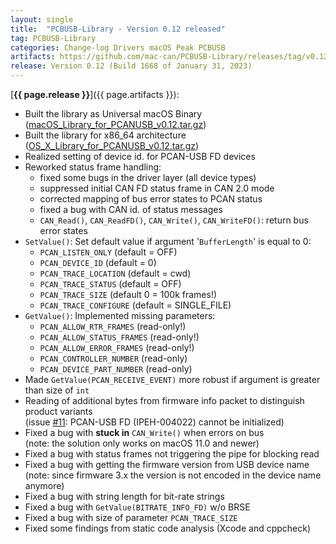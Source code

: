 ```yaml
---
layout: single
title:  "PCBUSB-Library - Version 0.12 released"
tag: PCBUSB-Library
categories: Change-log Drivers macOS Peak PCBUSB
artifacts: https://github.com/mac-can/PCBUSB-Library/releases/tag/v0.12
release: Version 0.12 (Build 1668 of January 31, 2023)
---
```

[**{{ page.release }}**]({{ page.artifacts }}):

- Built the library as Universal macOS Binary ([macOS_Library_for_PCANUSB_v0.12.tar.gz](https://github.com/mac-can/PCBUSB-Library/releases/download/v0.12/macOS_Library_for_PCANUSB_v0.12.tar.gz))
- Built the library for x86_64 architecture ([OS_X_Library_for_PCANUSB_v0.12.tar.gz](https://github.com/mac-can/PCBUSB-Library/releases/download/v0.12/OS_X_Library_for_PCANUSB_v0.12.tar.gz))
- Realized setting of device id. for PCAN-USB FD devices
- Reworked status frame handling:
  - fixed some bugs in the driver layer (all device types)
  - suppressed initial CAN FD status frame in CAN 2.0 mode
  - corrected mapping of bus error states to PCAN status
  - fixed a bug with CAN id. of status messages
  - `CAN_Read()`, `CAN_ReadFD()`, `CAN_Write()`, `CAN_WriteFD()`: return bus error states
- `SetValue()`: Set default value if argument '`BufferLength`' is equal to 0:
  - `PCAN_LISTEN_ONLY` (default = OFF)
  - `PCAN_DEVICE_ID` (default = 0)
  - `PCAN_TRACE_LOCATION` (default = cwd)
  - `PCAN_TRACE_STATUS` (default = OFF)
  - `PCAN_TRACE_SIZE` (default 0 = 100k frames!)
  - `PCAN_TRACE_CONFIGURE` (default = SINGLE_FILE)
- `GetValue()`: Implemented missing parameters:
  - `PCAN_ALLOW_RTR_FRAMES` (read-only!)
  - `PCAN_ALLOW_STATUS_FRAMES` (read-only!)
  - `PCAN_ALLOW_ERROR_FRAMES` (read-only!)
  - `PCAN_CONTROLLER_NUMBER` (read-only)
  - `PCAN_DEVICE_PART_NUMBER` (read-only)
- Made `GetValue(PCAN_RECEIVE_EVENT)` more robust if argument is greater than size of `int`
- Reading of additional bytes from firmware info packet to distinguish product variants \
  (issue [#11](https://github.com/mac-can/PCBUSB-Library/issues/11): PCAN-USB FD (IPEH-004022) cannot be initialized)
- Fixed a bug with **stuck in** `CAN_Write()` when errors on bus \
  (note: the solution only works on macOS 11.0 and newer)
- Fixed a bug with status frames not triggering the pipe for blocking read
- Fixed a bug with getting the firmware version from USB device name \
  (note: since firmware 3.x the version is not encoded in the device name anymore)
- Fixed a bug with string length for bit-rate strings
- Fixed a bug with `GetValue(BITRATE_INFO_FD)` w/o BRSE
- Fixed a bug with size of parameter `PCAN_TRACE_SIZE`
- Fixed some findings from static code analysis (Xcode and cppcheck)
